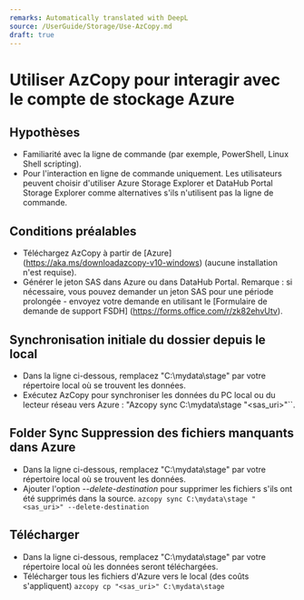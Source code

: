 ```yaml
---
remarks: Automatically translated with DeepL
source: /UserGuide/Storage/Use-AzCopy.md
draft: true
---
```


# Utiliser AzCopy pour interagir avec le compte de stockage Azure

## Hypothèses
- Familiarité avec la ligne de commande (par exemple, PowerShell, Linux Shell scripting).
- Pour l'interaction en ligne de commande uniquement. Les utilisateurs peuvent choisir d'utiliser Azure Storage Explorer et DataHub Portal Storage Explorer comme alternatives s'ils n'utilisent pas la ligne de commande.

## Conditions préalables
- Téléchargez AzCopy à partir de [Azure] (https://aka.ms/downloadazcopy-v10-windows) (aucune installation n'est requise).
- Générer le jeton SAS dans Azure ou dans DataHub Portal. Remarque : si nécessaire, vous pouvez demander un jeton SAS pour une période prolongée - envoyez votre demande en utilisant le [Formulaire de demande de support FSDH] (https://forms.office.com/r/zk82ehvUtv).

## Synchronisation initiale du dossier depuis le local
- Dans la ligne ci-dessous, remplacez "C:\mydata\stage" par votre répertoire local où se trouvent les données.
- Exécutez AzCopy pour synchroniser les données du PC local ou du lecteur réseau vers Azure : "Azcopy sync C:\mydata\stage "<sas_uri>"``.

## Folder Sync Suppression des fichiers manquants dans Azure
- Dans la ligne ci-dessous, remplacez "C:\mydata\stage" par votre répertoire local où se trouvent les données.
- Ajouter l'option *--delete-destination* pour supprimer les fichiers s'ils ont été supprimés dans la source. ``azcopy sync C:\mydata\stage "<sas_uri>" --delete-destination``

## Télécharger
- Dans la ligne ci-dessous, remplacez "C:\mydata\stage" par votre répertoire local où les données seront téléchargées.
- Télécharger tous les fichiers d'Azure vers le local (des coûts s'appliquent) ``azcopy cp "<sas_uri>" C:\mydata\stage``
